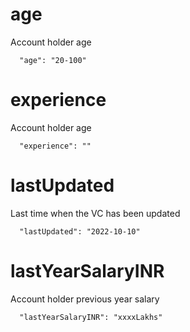 # age

Account holder age

```
  "age": "20-100"
```

# experience

Account holder age

```
  "experience": ""
```

# lastUpdated

Last time when the VC has been updated

```
  "lastUpdated": "2022-10-10"
```

# lastYearSalaryINR

Account holder previous year salary

```
  "lastYearSalaryINR": "xxxxLakhs"
```

